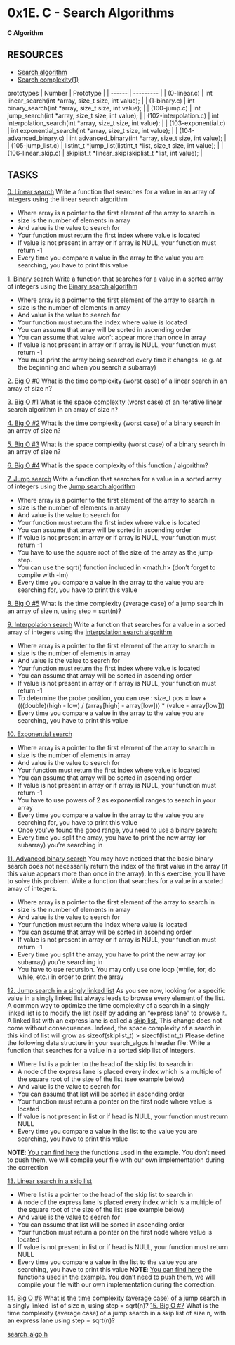 # 0x1E. C - Search Algorithms
#### C  Algorithm


## RESOURCES
+ [Search algorithm](https://intranet.alxswe.com/rltoken/ap2kuRv8qrUMyQ0-MY3EXw)
+ [Search complexity(1)](https://intranet.alxswe.com/rltoken/QK9ENdoTyqGs0d4_M3XE3g)


prototypes
| Number | Prototype |
| ------ | --------- |
| (0-linear.c) | int linear_search(int *array, size_t size, int value); |
| (1-binary.c) | int binary_search(int *array, size_t size, int value); |
| (100-jump.c) | int jump_search(int *array, size_t size, int value); |
| (102-interpolation.c) | int interpolation_search(int *array, size_t size, int value); |
| (103-exponential.c) | int exponential_search(int *array, size_t size, int value); |
| (104-advanced_binary.c) | int advanced_binary(int *array, size_t size, int value); |
| (105-jump_list.c) | listint_t *jump_list(listint_t *list, size_t size, int value); |
| (106-linear_skip.c) | skiplist_t *linear_skip(skiplist_t *list, int value); |



## TASKS
[0. Linear search](0-linear.c)
Write a function that searches for a value in an array of integers using the linear search algorithm
 + Where array is a pointer to the first element of the array to search in
 + size is the number of elements in array
 + And value is the value to search for
 + Your function must return the first index where value is located
 + If value is not present in array or if array is NULL, your function must return -1
 + Every time you compare a value in the array to the value you are searching, you have to print this value 


 [1. Binary search](1-binary.c)
 Write a function that searches for a value in a sorted array of integers using the [Binary search algorithm](https://intranet.alxswe.com/rltoken/SnveFJhSDE7o8bEx-kGGpA)
 + Where array is a pointer to the first element of the array to search in
 + size is the number of elements in array
 + And value is the value to search for
 + Your function must return the index where value is located
 + You can assume that array will be sorted in ascending order
 + You can assume that value won’t appear more than once in array
 + If value is not present in array or if array is NULL, your function must return -1
 + You must print the array being searched every time it changes. (e.g. at the beginning and when you search a subarray)

 [2. Big O #0](2-0)
 What is the time complexity (worst case) of a linear search in an array of size n?

 [3. Big O #1](3-0)
 What is the space complexity (worst case) of an iterative linear search algorithm in an array of size n?

 [4. Big O #2](4-0)
 What is the time complexity (worst case) of a binary search in an array of size n?

 [5. Big O #3](5-0)
 What is the space complexity (worst case) of a binary search in an array of size n?

 [6. Big O #4](6-0)
 What is the space complexity of this function / algorithm?

 [7. Jump search](100-jump.c)
 Write a function that searches for a value in a sorted array of integers using the  [Jump search algorithm](https://intranet.alxswe.com/rltoken/1Op40kSYMN23JsOu6F3P1A)
 + Where array is a pointer to the first element of the array to search in
 + size is the number of elements in array
 + And value is the value to search for
 + Your function must return the first index where value is located
 + You can assume that array will be sorted in ascending order
 + If value is not present in array or if array is NULL, your function must return -1
 + You have to use the square root of the size of the array as the jump step.
 + You can use the sqrt() function included in <math.h> (don’t forget to compile with -lm)
 + Every time you compare a value in the array to the value you are searching for, you have to print this value

 [8. Big O #5](101-0)
 What is the time complexity (average case) of a jump search in an array of size n, using step = sqrt(n)?

 [9. Interpolation search](102-interpolation.c)
 Write a function that searches for a value in a sorted array of integers using the [interpolation search algorithm](https://intranet.alxswe.com/rltoken/cswpABHiyyRmGrPkzsMTyw)
 + Where array is a pointer to the first element of the array to search in
 + size is the number of elements in array
 + And value is the value to search for
 + Your function must return the first index where value is located
 + You can assume that array will be sorted in ascending order
 + If value is not present in array or if array is NULL, your function must return -1
 + To determine the probe position, you can use : size_t pos = low + (((double)(high - low) / (array[high] - array[low])) * (value - array[low]))
 + Every time you compare a value in the array to the value you are searching, you have to print this value

 [10. Exponential search](103-exponential.c) 
 + Where array is a pointer to the first element of the array to search in
 + size is the number of elements in array
 + And value is the value to search for
 + Your function must return the first index where value is located
 + You can assume that array will be sorted in ascending order
 + If value is not present in array or if array is NULL, your function must return -1
 + You have to use powers of 2 as exponential ranges to search in your array
 + Every time you compare a value in the array to the value you are searching for, you have to print this value
 + Once you’ve found the good range, you need to use a binary search: 
  + Every time you split the array, you have to print the new array (or subarray) you’re searching in 

 [11. Advanced binary search](104-advanced_binary.c)
 You may have noticed that the basic binary search does not necessarily return the index of the first value in the array (if this value appears more than once in the array). In this exercise, you’ll have to solve this problem.
 Write a function that searches for a value in a sorted array of integers.
 + Where array is a pointer to the first element of the array to search in
 + size is the number of elements in array
 + And value is the value to search for
 + Your function must return the index where value is located
 + You can assume that array will be sorted in ascending order
 + If value is not present in array or if array is NULL, your function must return -1
 + Every time you split the array, you have to print the new array (or subarray) you’re searching in
 + You have to use recursion. You may only use one loop (while, for, do while, etc.) in order to print the array

 [12. Jump search in a singly linked list](105-jump_list.c)
 As you see now, looking for a specific value in a singly linked list always leads to browse every element of the list. A common way to optimize the time complexity of a search in a singly linked list is to modify the list itself by adding an “express lane” to browse it. A linked list with an express lane is called a [skip list.](https://intranet.alxswe.com/rltoken/SD8K3P6iYfmYTq39XZzo_Q) This change does not come without consequences. Indeed, the space complexity of a search in this kind of list will grow as sizeof(skiplist_t) > sizeof(listint_t)
Please define the following data structure in your search_algos.h header file:
Write a function that searches for a value in a sorted skip list of integers.
 + Where list is a pointer to the head of the skip list to search in
 + A node of the express lane is placed every index which is a multiple of the square root of the size of the list (see example below)
 + And value is the value to search for
 + You can assume that list will be sorted in ascending order
 + Your function must return a pointer on the first node where value is located
 + If value is not present in list or if head is NULL, your function must return NULL
 + Every time you compare a value in the list to the value you are searching, you have to print this value

 **NOTE**: [You can find here](https://intranet.alxswe.com/rltoken/Br9jXygWf5gbgGxZI45ukA) the functions used in the example. You don’t need to push them, we will compile your file with our own implementation during the correction

[13. Linear search in a skip list](106-linear_skip.c)
 + Where list is a pointer to the head of the skip list to search in
 + A node of the express lane is placed every index which is a multiple of the square root of the size of the list (see example below)
 + And value is the value to search for
 + You can assume that list will be sorted in ascending order
 + Your function must return a pointer on the first node where value is located
 + If value is not present in list or if head is NULL, your function must return NULL
 + Every time you compare a value in the list to the value you are searching, you have to print this value 
 **NOTE**: [You can find here](https://intranet.alxswe.com/rltoken/Br9jXygWf5gbgGxZI45ukA) the functions used in the example. You don’t need to push them, we will compile your file with our own implementation during the correction.

 [14. Big O #6](107-0)
 What is the time complexity (average case) of a jump search in a singly linked list of size n, using step = sqrt(n)?
 [15. Big O #7](108-0)
 What is the time complexity (average case) of a jump search in a skip list of size n, with an express lane using step = sqrt(n)?

[search_algo.h](search_algos.h)


